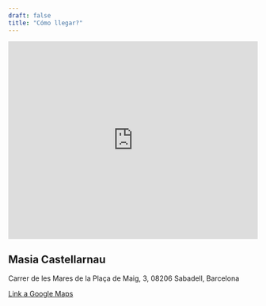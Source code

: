 ```yaml
---
draft: false
title: "Cómo llegar?"
---
```


<iframe src="https://www.google.com/maps/embed?pb=!1m18!1m12!1m3!1d2985.4611492059794!2d2.0702543776151816!3d41.55926308531406!2m3!1f0!2f0!3f0!3m2!1i1024!2i768!4f13.1!3m3!1m2!1s0x12a495c1aac056c3%3A0x82df79f30cb95afc!2sMasia%20Castellarnau!5e0!3m2!1sen!2ses!4v1731108021131!5m2!1sen!2ses" width="100%" height="400px" style="border:0;" allowfullscreen="" loading="lazy" referrerpolicy="no-referrer-when-downgrade"></iframe>


## Masia Castellarnau

Carrer de les Mares de la Plaça de Maig, 3, 08206 Sabadell, Barcelona

<a href="https://maps.app.goo.gl/bQ1TSvqX341z5UKu8">Link a Google Maps</a>